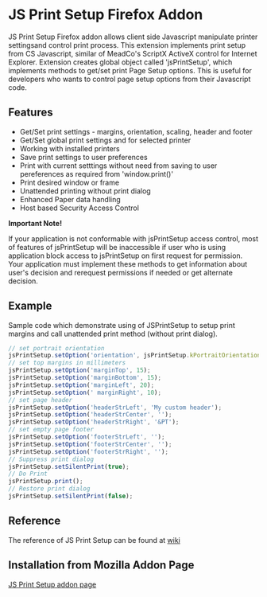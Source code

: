 # JS Print Setup Firefox Addon

JS Print Setup Firefox addon allows client side Javascript manipulate printer settingsand control print process. 
This extension implements print setup from CS Javascript, similar of MeadCo's ScriptX ActiveX control for Internet Explorer.
Extension creates global object called 'jsPrintSetup', which implements methods to get/set print Page Setup options. This is useful for developers who wants to control page setup options from their Javascript code.

## Features

* Get/Set print settings - margins, orientation, scaling, header and footer
* Get/Set global print settings and for selected printer
* Working with installed printers
* Save print settings to user preferences
* Print with current setttings without need from saving to user pereferences as required from 'window.print()'
* Print desired window or frame
* Unattended printing without print dialog
* Enhanced Paper data handling
* Host based Security Access Control

**Important Note!**

If your application is not conformable with jsPrintSetup access control, most of features of jsPrintSetup will be inaccessible if user who is using application block access to jsPrintSetup on first request for permission.
Your application must implement these methods to get information about user's decision and rerequest permissions if needed or get alternate decision.

## Example

Sample code which demonstrate using of JSPrintSetup to setup print margins and call unattended print method (without print dialog).

```javascript
// set portrait orientation
jsPrintSetup.setOption('orientation', jsPrintSetup.kPortraitOrientation);
// set top margins in millimeters
jsPrintSetup.setOption('marginTop', 15);
jsPrintSetup.setOption('marginBottom', 15);
jsPrintSetup.setOption('marginLeft', 20);
jsPrintSetup.setOption(' marginRight', 10);
// set page header
jsPrintSetup.setOption('headerStrLeft', 'My custom header');
jsPrintSetup.setOption('headerStrCenter', '');
jsPrintSetup.setOption('headerStrRight', '&PT');
// set empty page footer
jsPrintSetup.setOption('footerStrLeft', '');
jsPrintSetup.setOption('footerStrCenter', '');
jsPrintSetup.setOption('footerStrRight', '');
// Suppress print dialog
jsPrintSetup.setSilentPrint(true);
// Do Print
jsPrintSetup.print();
// Restore print dialog
jsPrintSetup.setSilentPrint(false);
```

## Reference

The reference of JS Print Setup can be found at [wiki](https://github.com/edabg/jsprintsetup/wiki)

## Installation from Mozilla Addon Page

[JS Print Setup addon page](https://addons.mozilla.org/en-US/firefox/addon/js-print-setup/)
